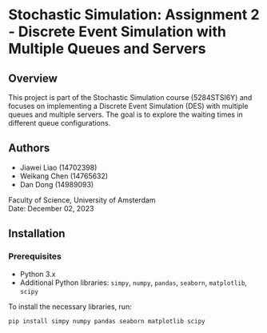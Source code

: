 # Stochastic Simulation: Assignment 2 - Discrete Event Simulation with Multiple Queues and Servers

## Overview
This project is part of the Stochastic Simulation course (5284STSI6Y) and focuses on implementing a Discrete Event Simulation (DES) with multiple queues and multiple servers. The goal is to explore the waiting times in different queue configurations.

## Authors
- Jiawei Liao (14702398)
- Weikang Chen (14765632)
- Dan Dong (14989093)

Faculty of Science, University of Amsterdam  
Date: December 02, 2023

## Installation

### Prerequisites
- Python 3.x
- Additional Python libraries: `simpy`, `numpy`, `pandas`, `seaborn`, `matplotlib`, `scipy`

To install the necessary libraries, run:
```bash
pip install simpy numpy pandas seaborn matplotlib scipy
